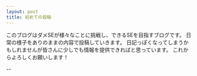 ```yaml
---
layout: post
title: 初めての投稿
---
```


このブログはダメSEが様々なことに挑戦し、できるSEを目指すブログです。
日常の様子をありのままの内容で投稿していきます。
日記っぽくなってしまうかもしれませんが皆さんに少しでも情報を提供できればと思っています。
これからよろしくお願いします！

--

